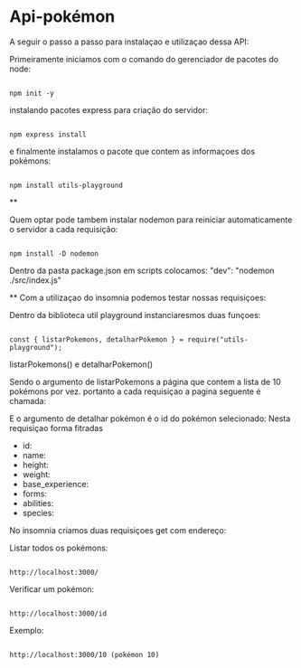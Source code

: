 # Api-pokémon
A seguir o passo a passo para instalaçao e utilizaçao dessa API:

Primeiramente iniciamos com o comando do gerenciador de pacotes do node:
```

npm init -y

```

instalando pacotes express para criação do servidor:
```

npm express install

```
e finalmente instalamos o pacote que contem as informaçoes dos pokémons:
```

npm install utils-playground

```
**

Quem optar pode tambem instalar nodemon para reiniciar automaticamente o servidor a cada requisição:
```

npm install -D nodemon

```
Dentro da pasta package.json em scripts colocamos: "dev": "nodemon ./src/index.js"



**
Com a utilizaçao do insomnia podemos testar nossas requisiçoes:

Dentro da biblioteca util playground instanciaresmos duas funçoes:
```

const { listarPokemons, detalharPokemon } = require("utils-playground");

```
listarPokemons() e detalharPokemon()

Sendo o argumento de listarPokemons a página que contem a lista de 10 pokémons por vez. portanto a cada requisiçao a pagina seguente é chamada:



E o argumento de detalhar pokémon é o id do pokémon selecionado: Nesta requisiçao forma fitradas 

+ id:
+ name:
+ height:
+ weight:
+ base_experience:
+ forms:
+ abilities:
+ species:

No insomnia criamos duas requisiçoes get com endereço:

Listar todos os pokémons:
```

http://localhost:3000/

```
Verificar um pokémon:
```

http://localhost:3000/id 

```
Exemplo:
```

http://localhost:3000/10 (pokémon 10)

```
